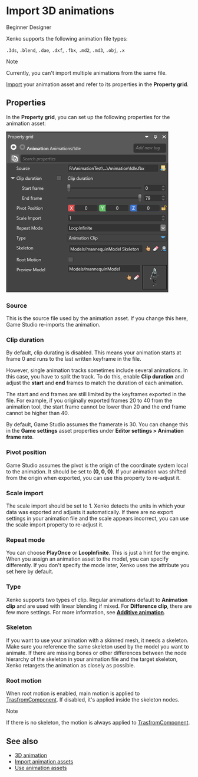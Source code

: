 # Import 3D animations

<span class="label label-doc-level">Beginner</span>
<span class="label label-doc-audience">Designer</span>

Xenko supports the following animation file types:

``.3ds``, ``.blend``, ``.dae``, ``.dxf``, ``.fbx``, ``.md2``, ``.md3``, ``.obj``, ``.x``

>[!Note]
>Currently, you can't import multiple animations from the same file.

[Import](import-mesn-and-skeleton.md) your animation asset and refer to its properties in the **Property grid**.

## Properties

In the **Property grid**, you can set up the following properties for the animation asset:

![Properties](media/animations-properties.png)

### Source

This is the source file used by the animation asset. If you change this here, Game Studio re-imports the animation.

### Clip duration

By default, clip durating is disabled. This means your animation starts at frame 0 and runs to the last written keyframe in the file.

However, single animation tracks sometimes include several animations. In this case, you have to split the track. To do this, enable **Clip duration** and adjust the **start** and **end** frames to match the duration of each animation.

The start and end frames are still limited by the keyframes exported in the file. For example, if you originally exported frames 20 to 40 from the animation tool, the start frame cannot be lower than 20 and the end frame cannot be higher than 40.

By default, Game Studio assumes the framerate is 30. You can change this in the **Game settings** asset properties under **Editor settings > Animation frame rate**.
 
### Pivot position

Game Studio assumes the pivot is the origin of the coordinate system local to the animation. It should be set to **(0, 0, 0)**. If your animation was shifted from the origin when exported, you can use this property to re-adjust it.

### Scale import

The scale import should be set to 1. Xenko detects the units in which your data was exported and adjusts it automatically. If there are no export settings in your animation file and the scale appears incorrect, you can use the scale import property to re-adjust it.

### Repeat mode

You can choose **PlayOnce** or **LoopInfinite**. This is just a hint for the engine. When you assign an animation asset to the model, you can specify differently. If you don't specify the mode later, Xenko uses the attribute you set here by default.
 
### Type

Xenko supports two types of clip. Regular animations default to **Animation clip** and are used with linear blending if mixed. For **Difference clip**, there are few more settings. For more information, see [**Additive animation**](additive-animation.md).

### Skeleton

If you want to use your animation with a skinned mesh, it needs a skeleton. Make sure you reference the same skeleton used by the model you want to animate. If there are missing bones or other differences between the node hierarchy of the skeleton in your animation file and the target skeleton, Xenko retargets the animation as closely as possible.

### Root motion

When root motion is enabled, main motion is applied to [TrasfromComponent](xref:SiliconStudio.Xenko.Engine.TransformComponent). If disabled, it's applied inside the skeleton nodes.
    
>[!Note]
>If there is no skeleton, the motion is always applied to [TrasfromComponent](xref:SiliconStudio.Xenko.Engine.TransformComponent).

## See also

* [3D animation](animation.md)
* [Import animation assets](import-mesh-and-skeleton.md)
* [Use animation assets](set-up-animations.md)
